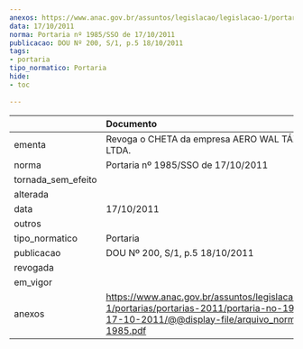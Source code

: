 ```yaml
---
anexos: https://www.anac.gov.br/assuntos/legislacao/legislacao-1/portarias/portarias-2011/portaria-no-1985-sso-de-17-10-2011/@@display-file/arquivo_norma/PA2011-1985.pdf
data: 17/10/2011
norma: Portaria nº 1985/SSO de 17/10/2011
publicacao: DOU Nº 200, S/1, p.5 18/10/2011
tags:
- portaria
tipo_normatico: Portaria
hide: 
- toc 
 
---
```


|                    | Documento                                                                                                                                                         |
|:-------------------|:------------------------------------------------------------------------------------------------------------------------------------------------------------------|
| ementa             | Revoga o CHETA da empresa AERO WAL TÁXI AÉREO LTDA.                                                                                                               |
| norma              | Portaria nº 1985/SSO de 17/10/2011                                                                                                                                |
| tornada_sem_efeito |                                                                                                                                                                   |
| alterada           |                                                                                                                                                                   |
| data               | 17/10/2011                                                                                                                                                        |
| outros             |                                                                                                                                                                   |
| tipo_normatico     | Portaria                                                                                                                                                          |
| publicacao         | DOU Nº 200, S/1, p.5 18/10/2011                                                                                                                                   |
| revogada           |                                                                                                                                                                   |
| em_vigor           |                                                                                                                                                                   |
| anexos             | https://www.anac.gov.br/assuntos/legislacao/legislacao-1/portarias/portarias-2011/portaria-no-1985-sso-de-17-10-2011/@@display-file/arquivo_norma/PA2011-1985.pdf |